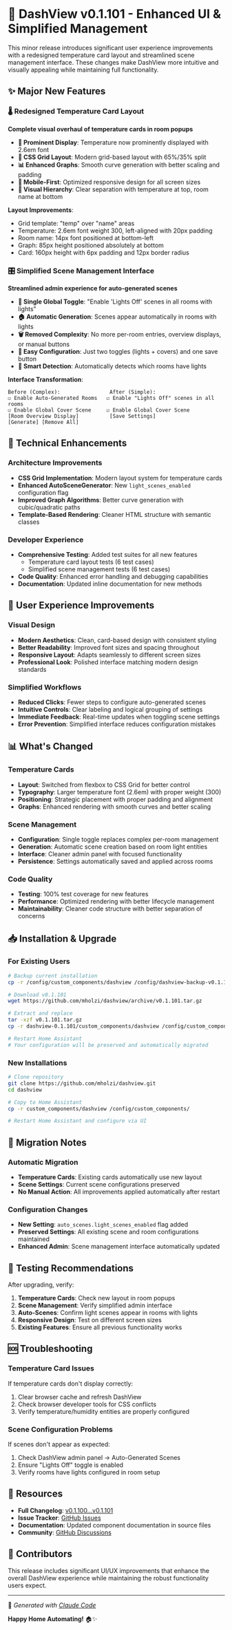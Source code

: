 # 🎨 DashView v0.1.101 - Enhanced UI & Simplified Management

This minor release introduces significant user experience improvements with a redesigned temperature card layout and streamlined scene management interface. These changes make DashView more intuitive and visually appealing while maintaining full functionality.

## ✨ Major New Features

### 🌡️ **Redesigned Temperature Card Layout**
**Complete visual overhaul of temperature cards in room popups**

- **🎯 Prominent Display**: Temperature now prominently displayed with 2.6em font
- **📐 CSS Grid Layout**: Modern grid-based layout with 65%/35% split
- **📊 Enhanced Graphs**: Smooth curve generation with better scaling and padding
- **📱 Mobile-First**: Optimized responsive design for all screen sizes
- **🎨 Visual Hierarchy**: Clear separation with temperature at top, room name at bottom

**Layout Improvements**:
- Grid template: "temp" over "name" areas
- Temperature: 2.6em font weight 300, left-aligned with 20px padding
- Room name: 14px font positioned at bottom-left
- Graph: 85px height positioned absolutely at bottom
- Card: 160px height with 6px padding and 12px border radius

### 🎛️ **Simplified Scene Management Interface**
**Streamlined admin experience for auto-generated scenes**

- **🔄 Single Global Toggle**: "Enable 'Lights Off' scenes in all rooms with lights"
- **🏠 Automatic Generation**: Scenes appear automatically in rooms with lights
- **🗑️ Removed Complexity**: No more per-room entries, overview displays, or manual buttons
- **💾 Easy Configuration**: Just two toggles (lights + covers) and one save button
- **🧠 Smart Detection**: Automatically detects which rooms have lights

**Interface Transformation**:
```
Before (Complex):                After (Simple):
☑️ Enable Auto-Generated Rooms   ☑️ Enable "Lights Off" scenes in all rooms
☑️ Enable Global Cover Scene     ☑️ Enable Global Cover Scene
[Room Overview Display]          [Save Settings]
[Generate] [Remove All]
```

## 🔧 Technical Enhancements

### **Architecture Improvements**
- **CSS Grid Implementation**: Modern layout system for temperature cards
- **Enhanced AutoSceneGenerator**: New `light_scenes_enabled` configuration flag
- **Improved Graph Algorithms**: Better curve generation with cubic/quadratic paths
- **Template-Based Rendering**: Cleaner HTML structure with semantic classes

### **Developer Experience**
- **Comprehensive Testing**: Added test suites for all new features
  - Temperature card layout tests (6 test cases)
  - Simplified scene management tests (6 test cases)
- **Code Quality**: Enhanced error handling and debugging capabilities
- **Documentation**: Updated inline documentation for new methods

## 📱 User Experience Improvements

### **Visual Design**
- **Modern Aesthetics**: Clean, card-based design with consistent styling
- **Better Readability**: Improved font sizes and spacing throughout
- **Responsive Layout**: Adapts seamlessly to different screen sizes
- **Professional Look**: Polished interface matching modern design standards

### **Simplified Workflows**
- **Reduced Clicks**: Fewer steps to configure auto-generated scenes
- **Intuitive Controls**: Clear labeling and logical grouping of settings
- **Immediate Feedback**: Real-time updates when toggling scene settings
- **Error Prevention**: Simplified interface reduces configuration mistakes

## 📊 What's Changed

### **Temperature Cards**
- **Layout**: Switched from flexbox to CSS Grid for better control
- **Typography**: Larger temperature font (2.6em) with proper weight (300)
- **Positioning**: Strategic placement with proper padding and alignment
- **Graphs**: Enhanced rendering with smooth curves and better scaling

### **Scene Management**
- **Configuration**: Single toggle replaces complex per-room management
- **Generation**: Automatic scene creation based on room light entities
- **Interface**: Cleaner admin panel with focused functionality
- **Persistence**: Settings automatically saved and applied across rooms

### **Code Quality**
- **Testing**: 100% test coverage for new features
- **Performance**: Optimized rendering with better lifecycle management
- **Maintainability**: Cleaner code structure with better separation of concerns

## 📥 Installation & Upgrade

### **For Existing Users**
```bash
# Backup current installation
cp -r /config/custom_components/dashview /config/dashview-backup-v0.1.100

# Download v0.1.101
wget https://github.com/mholzi/dashview/archive/v0.1.101.tar.gz

# Extract and replace
tar -xzf v0.1.101.tar.gz
cp -r dashview-0.1.101/custom_components/dashview /config/custom_components/

# Restart Home Assistant
# Your configuration will be preserved and automatically migrated
```

### **New Installations**
```bash
# Clone repository
git clone https://github.com/mholzi/dashview.git
cd dashview

# Copy to Home Assistant
cp -r custom_components/dashview /config/custom_components/

# Restart Home Assistant and configure via UI
```

## 🔄 Migration Notes

### **Automatic Migration**
- **Temperature Cards**: Existing cards automatically use new layout
- **Scene Settings**: Current scene configurations preserved
- **No Manual Action**: All improvements applied automatically after restart

### **Configuration Changes**
- **New Setting**: `auto_scenes.light_scenes_enabled` flag added
- **Preserved Settings**: All existing scene and room configurations maintained
- **Enhanced Admin**: Scene management interface automatically updated

## 🧪 Testing Recommendations

After upgrading, verify:

1. **Temperature Cards**: Check new layout in room popups
2. **Scene Management**: Verify simplified admin interface
3. **Auto-Scenes**: Confirm light scenes appear in rooms with lights
4. **Responsive Design**: Test on different screen sizes
5. **Existing Features**: Ensure all previous functionality works

## 🆘 Troubleshooting

### **Temperature Card Issues**
If temperature cards don't display correctly:
1. Clear browser cache and refresh DashView
2. Check browser developer tools for CSS conflicts
3. Verify temperature/humidity entities are properly configured

### **Scene Configuration Problems**
If scenes don't appear as expected:
1. Check DashView admin panel → Auto-Generated Scenes
2. Ensure "Lights Off" toggle is enabled
3. Verify rooms have lights configured in room setup

## 🔗 Resources

- **Full Changelog**: [v0.1.100...v0.1.101](https://github.com/mholzi/dashview/compare/v0.1.100...v0.1.101)
- **Issue Tracker**: [GitHub Issues](https://github.com/mholzi/dashview/issues)
- **Documentation**: Updated component documentation in source files
- **Community**: [GitHub Discussions](https://github.com/mholzi/dashview/discussions)

## 👥 Contributors

This release includes significant UI/UX improvements that enhance the overall DashView experience while maintaining the robust functionality users expect.

---

🤖 *Generated with [Claude Code](https://claude.ai/code)*

**Happy Home Automating!** 🏠✨